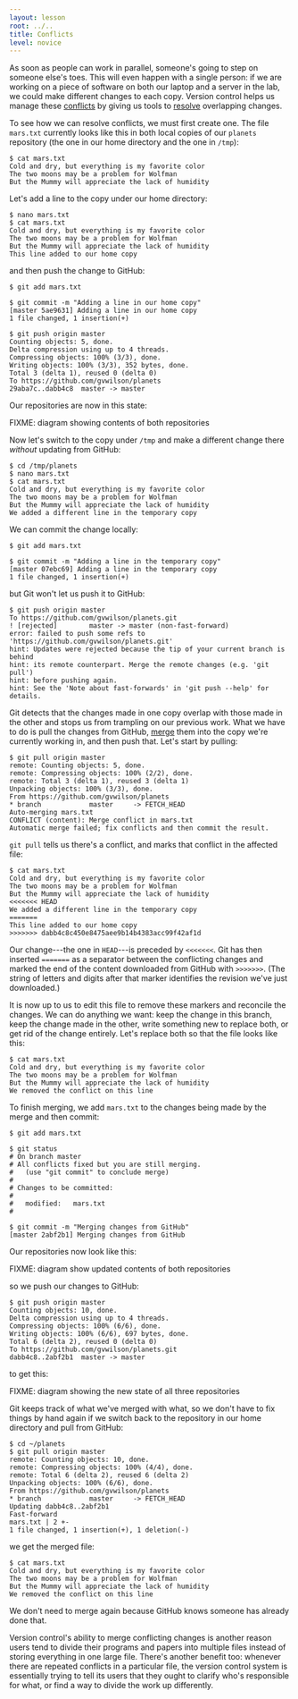 ```yaml
---
layout: lesson
root: ../..
title: Conflicts
level: novice
---
```

As soon as people can work in parallel,
someone's going to step on someone else's toes.
This will even happen with a single person:
if we are working on a piece of software on both our laptop and a server in the lab,
we could make different changes to each copy.
Version control helps us manage these [conflicts](../gloss.html#conflict)
by giving us tools to [resolve](../gloss.html#resolve) overlapping changes.

To see how we can resolve conflicts,
we must first create one.
The file `mars.txt` currently looks like this
in both local copies of our `planets` repository
(the one in our home directory and the one in `/tmp`):

    $ cat mars.txt
    Cold and dry, but everything is my favorite color
    The two moons may be a problem for Wolfman
    But the Mummy will appreciate the lack of humidity

Let's add a line to the copy under our home directory:

    $ nano mars.txt
    $ cat mars.txt
    Cold and dry, but everything is my favorite color
    The two moons may be a problem for Wolfman
    But the Mummy will appreciate the lack of humidity
    This line added to our home copy

and then push the change to GitHub:

    $ git add mars.txt

    $ git commit -m "Adding a line in our home copy"
    [master 5ae9631] Adding a line in our home copy
    1 file changed, 1 insertion(+)

    $ git push origin master
    Counting objects: 5, done.
    Delta compression using up to 4 threads.
    Compressing objects: 100% (3/3), done.
    Writing objects: 100% (3/3), 352 bytes, done.
    Total 3 (delta 1), reused 0 (delta 0)
    To https://github.com/gvwilson/planets
    29aba7c..dabb4c8  master -> master

Our repositories are now in this state:

FIXME: diagram showing contents of both repositories

Now let's switch to the copy under `/tmp`
and make a different change there
*without* updating from GitHub:

    $ cd /tmp/planets
    $ nano mars.txt
    $ cat mars.txt
    Cold and dry, but everything is my favorite color
    The two moons may be a problem for Wolfman
    But the Mummy will appreciate the lack of humidity
    We added a different line in the temporary copy

We can commit the change locally:

    $ git add mars.txt

    $ git commit -m "Adding a line in the temporary copy"
    [master 07ebc69] Adding a line in the temporary copy
    1 file changed, 1 insertion(+)

but Git won't let us push it to GitHub:

    $ git push origin master
    To https://github.com/gvwilson/planets.git
    ! [rejected]        master -> master (non-fast-forward)
    error: failed to push some refs to 'https://github.com/gvwilson/planets.git'
    hint: Updates were rejected because the tip of your current branch is behind
    hint: its remote counterpart. Merge the remote changes (e.g. 'git pull')
    hint: before pushing again.
    hint: See the 'Note about fast-forwards' in 'git push --help' for details.

Git detects that the changes made in one copy overlap with those made in the other
and stops us from trampling on our previous work.
What we have to do is pull the changes from GitHub,
[merge](../gloss.html#repository-merge) them into the copy we're currently working in,
and then push that.
Let's start by pulling:

    $ git pull origin master
    remote: Counting objects: 5, done.        
    remote: Compressing objects: 100% (2/2), done.        
    remote: Total 3 (delta 1), reused 3 (delta 1)        
    Unpacking objects: 100% (3/3), done.
    From https://github.com/gvwilson/planets
    * branch            master     -> FETCH_HEAD
    Auto-merging mars.txt
    CONFLICT (content): Merge conflict in mars.txt
    Automatic merge failed; fix conflicts and then commit the result.

`git pull` tells us there's a conflict,
and marks that conflict in the affected file:

    $ cat mars.txt
    Cold and dry, but everything is my favorite color
    The two moons may be a problem for Wolfman
    But the Mummy will appreciate the lack of humidity
    <<<<<<< HEAD
    We added a different line in the temporary copy
    =======
    This line added to our home copy
    >>>>>>> dabb4c8c450e8475aee9b14b4383acc99f42af1d

Our change---the one in `HEAD`---is preceded by `<<<<<<<`.
Git has then inserted `=======` as a separator between the conflicting changes
and marked the end of the content downloaded from GitHub with `>>>>>>>`.
(The string of letters and digits after that marker
identifies the revision we've just downloaded.)

It is now up to us to edit this file to remove these markers
and reconcile the changes.
We can do anything we want:
keep the change in this branch,
keep the change made in the other,
write something new to replace both,
or get rid of the change entirely.
Let's replace both so that the file looks like this:

    $ cat mars.txt
    Cold and dry, but everything is my favorite color
    The two moons may be a problem for Wolfman
    But the Mummy will appreciate the lack of humidity
    We removed the conflict on this line

To finish merging,
we add `mars.txt` to the changes being made by the merge
and then commit:

    $ git add mars.txt

    $ git status
    # On branch master
    # All conflicts fixed but you are still merging.
    #   (use "git commit" to conclude merge)
    #
    # Changes to be committed:
    #
    #	modified:   mars.txt
    #

    $ git commit -m "Merging changes from GitHub"
    [master 2abf2b1] Merging changes from GitHub

Our repositories now look like this:

FIXME: diagram show updated contents of both repositories

so we push our changes to GitHub:

    $ git push origin master
    Counting objects: 10, done.
    Delta compression using up to 4 threads.
    Compressing objects: 100% (6/6), done.
    Writing objects: 100% (6/6), 697 bytes, done.
    Total 6 (delta 2), reused 0 (delta 0)
    To https://github.com/gvwilson/planets.git
    dabb4c8..2abf2b1  master -> master

to get this:

FIXME: diagram showing the new state of all three repositories

Git keeps track of what we've merged with what,
so we don't have to fix things by hand again
if we switch back to the repository in our home directory and pull from GitHub:

    $ cd ~/planets
    $ git pull origin master
    remote: Counting objects: 10, done.        
    remote: Compressing objects: 100% (4/4), done.        
    remote: Total 6 (delta 2), reused 6 (delta 2)        
    Unpacking objects: 100% (6/6), done.
    From https://github.com/gvwilson/planets
    * branch            master     -> FETCH_HEAD
    Updating dabb4c8..2abf2b1
    Fast-forward
    mars.txt | 2 +-
    1 file changed, 1 insertion(+), 1 deletion(-)

we get the merged file:

    $ cat mars.txt 
    Cold and dry, but everything is my favorite color
    The two moons may be a problem for Wolfman
    But the Mummy will appreciate the lack of humidity
    We removed the conflict on this line

We don't need to merge again because GitHub knows someone has already done that.

Version control's ability to merge conflicting changes
is another reason users tend to divide their programs and papers into multiple files
instead of storing everything in one large file.
There's another benefit too:
whenever there are repeated conflicts in a particular file,
the version control system is essentially trying to tell its users
that they ought to clarify who's responsible for what,
or find a way to divide the work up differently.
